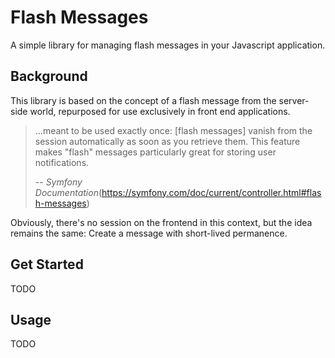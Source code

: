 # Flash Messages

A simple library for managing flash messages in your Javascript application.

## Background

This library is based on the concept of a flash message from the server-side world, repurposed for use exclusively in front end applications.

> ...meant to be used exactly once: [flash messages] vanish from the session automatically as soon as you retrieve them. This feature makes "flash" messages particularly great for storing user notifications.
>
> -- <cite>Symfony Documentation</cite>(https://symfony.com/doc/current/controller.html#flash-messages)

Obviously, there's no session on the frontend in this context, but the idea remains the same: Create a message with short-lived permanence.

## Get Started

TODO

## Usage

TODO
